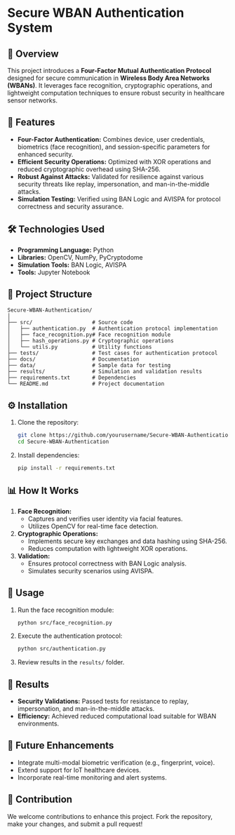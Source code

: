 # Secure WBAN Authentication System  

## 📌 Overview  
This project introduces a **Four-Factor Mutual Authentication Protocol** designed for secure communication in **Wireless Body Area Networks (WBANs)**. It leverages face recognition, cryptographic operations, and lightweight computation techniques to ensure robust security in healthcare sensor networks.  

## 🚀 Features  
- **Four-Factor Authentication:** Combines device, user credentials, biometrics (face recognition), and session-specific parameters for enhanced security.  
- **Efficient Security Operations:** Optimized with XOR operations and reduced cryptographic overhead using SHA-256.  
- **Robust Against Attacks:** Validated for resilience against various security threats like replay, impersonation, and man-in-the-middle attacks.  
- **Simulation Testing:** Verified using BAN Logic and AVISPA for protocol correctness and security assurance.  

## 🛠️ Technologies Used  
- **Programming Language:** Python  
- **Libraries:** OpenCV, NumPy, PyCryptodome  
- **Simulation Tools:** BAN Logic, AVISPA  
- **Tools:** Jupyter Notebook  

## 📂 Project Structure  
```
Secure-WBAN-Authentication/  
│
├── src/                   # Source code  
│   ├── authentication.py  # Authentication protocol implementation  
│   ├── face_recognition.py# Face recognition module  
│   ├── hash_operations.py # Cryptographic operations  
│   └── utils.py           # Utility functions  
├── tests/                 # Test cases for authentication protocol  
├── docs/                  # Documentation  
├── data/                  # Sample data for testing  
├── results/               # Simulation and validation results  
├── requirements.txt       # Dependencies  
└── README.md              # Project documentation  
```  

## ⚙️ Installation  
1. Clone the repository:  
   ```bash  
   git clone https://github.com/yourusername/Secure-WBAN-Authentication.git  
   cd Secure-WBAN-Authentication  
   ```  
2. Install dependencies:  
   ```bash  
   pip install -r requirements.txt  
   ```  

## 📊 How It Works  
1. **Face Recognition:**  
   - Captures and verifies user identity via facial features.  
   - Utilizes OpenCV for real-time face detection.  
2. **Cryptographic Operations:**  
   - Implements secure key exchanges and data hashing using SHA-256.  
   - Reduces computation with lightweight XOR operations.  
3. **Validation:**  
   - Ensures protocol correctness with BAN Logic analysis.  
   - Simulates security scenarios using AVISPA.  

## 🧪 Usage  
1. Run the face recognition module:  
   ```bash  
   python src/face_recognition.py  
   ```  
2. Execute the authentication protocol:  
   ```bash  
   python src/authentication.py  
   ```  
3. Review results in the `results/` folder.  

## 📖 Results  
- **Security Validations:** Passed tests for resistance to replay, impersonation, and man-in-the-middle attacks.  
- **Efficiency:** Achieved reduced computational load suitable for WBAN environments.  

## 🌟 Future Enhancements  
- Integrate multi-modal biometric verification (e.g., fingerprint, voice).  
- Extend support for IoT healthcare devices.  
- Incorporate real-time monitoring and alert systems.  

## 🤝 Contribution  
We welcome contributions to enhance this project. Fork the repository, make your changes, and submit a pull request!  

 

